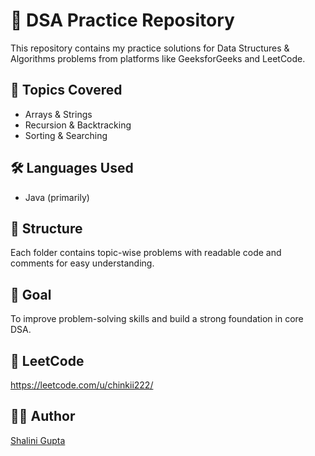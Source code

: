 # 🧠 DSA Practice Repository

This repository contains my practice solutions for Data Structures & Algorithms problems from platforms like GeeksforGeeks and LeetCode.

## 🧩 Topics Covered
- Arrays & Strings
- Recursion & Backtracking
- Sorting & Searching

## 🛠️ Languages Used
- Java (primarily)

## 📌 Structure
Each folder contains topic-wise problems with readable code and comments for easy understanding.

## 🎯 Goal
To improve problem-solving skills and build a strong foundation in core DSA.

## 📌 LeetCode
https://leetcode.com/u/chinkii222/

## 👩‍💻 Author
[Shalini Gupta](https://github.com/shalinifabulous)
